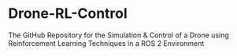 # Drone-RL-Control
The GitHub Repository for the Simulation &amp; Control of a Drone using Reinforcement Learning Techniques in a ROS 2 Environment
